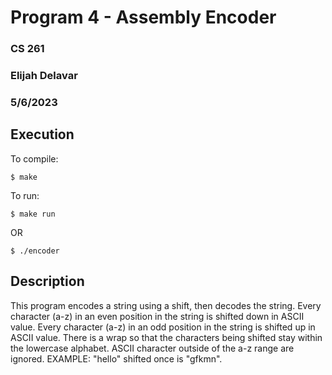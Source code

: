 # Program 4 - Assembly Encoder

### CS 261

### Elijah Delavar

### 5/6/2023

## Execution

To compile:

	$ make

To run:

    $ make run

OR

    $ ./encoder

## Description

This program encodes a string using a shift, then decodes the string.  Every character (a-z) in an even position in the string is shifted down in ASCII value.  Every character (a-z) in an odd position in the string is shifted up in ASCII value.  There is a wrap so that the characters being shifted stay within the lowercase alphabet.  ASCII character outside of the a-z range are ignored.  EXAMPLE: "hello" shifted once is "gfkmn".
